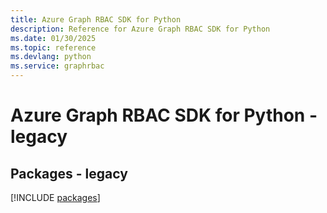 ```yaml
---
title: Azure Graph RBAC SDK for Python
description: Reference for Azure Graph RBAC SDK for Python
ms.date: 01/30/2025
ms.topic: reference
ms.devlang: python
ms.service: graphrbac
---
```

# Azure Graph RBAC SDK for Python - legacy
## Packages - legacy
[!INCLUDE [packages](graph-rbac-index.md)]